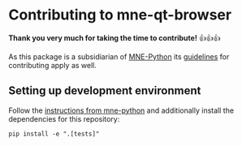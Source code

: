 # Contributing to mne-qt-browser

**Thank you very much for taking the time to contribute!** :+1::+1::+1:

As this package is a subsidiarian of [MNE-Python](https://mne.tools/dev/index.html)
its [guidelines](https://github.com/mne-tools/mne-python) for contributing apply as well.

## Setting up development environment
Follow the [instructions from mne-python](https://mne.tools/dev/install/contributing.html#setting-up-your-local-development-environment)
and additionally install the dependencies for this repository:

```
pip install -e ".[tests]"
```
